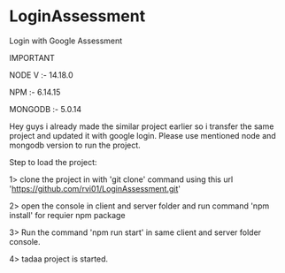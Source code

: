 # LoginAssessment

 Login with Google Assessment
 
IMPORTANT

NODE V :- 14.18.0

NPM :- 6.14.15

MONGODB :- 5.0.14

Hey guys i already made the similar project earlier so i transfer the same project and updated it with google login. Please use mentioned node and mongodb version to run the project.

Step to load the project:

1> clone the project in with 'git clone' command using this url 'https://github.com/rvi01/LoginAssessment.git'

2> open the console in client and server folder and run command 'npm install' for requier npm package

3> Run the command 'npm run start' in same client and server folder console.

4> tadaa project is started.

